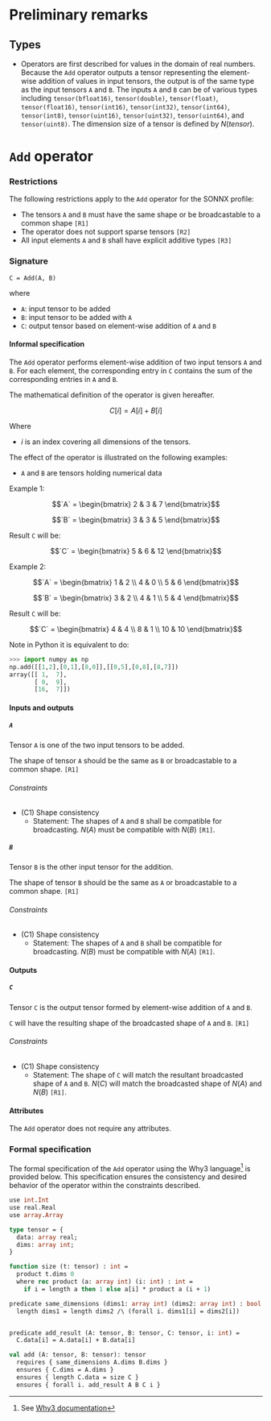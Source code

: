 # Preliminary remarks

## Types

- Operators are first described for values in the domain of real numbers. Because the `Add` operator outputs a tensor representing the element-wise addition of values in input tensors, the output is of the same type as the input tensors `A` and `B`. The inputs `A` and `B` can be of various types including `tensor(bfloat16)`, `tensor(double)`, `tensor(float)`, `tensor(float16)`, `tensor(int16)`, `tensor(int32)`, `tensor(int64)`, `tensor(int8)`, `tensor(uint16)`, `tensor(uint32)`, `tensor(uint64)`, and `tensor(uint8)`. The dimension size of a tensor is defined by $N(tensor)$.

# `Add` operator

### Restrictions

The following restrictions apply to the `Add` operator for the SONNX profile:
- The tensors `A` and `B` must have the same shape or be broadcastable to a common shape `[R1]`
- The operator does not support sparse tensors `[R2]`
- All input elements `A` and `B` shall have explicit additive types `[R3]`

### Signature

`C = Add(A, B)`

where
- `A`: input tensor to be added
- `B`: input tensor to be added with `A`
- `C`: output tensor based on element-wise addition of `A` and `B`

#### Informal specification

The `Add` operator performs element-wise addition of two input tensors `A` and `B`. For each element, the corresponding entry in `C` contains the sum of the corresponding entries in `A` and `B`.

The mathematical definition of the operator is given hereafter.

$$
C[i] = A[i] + B[i]
$$

Where
- $i$ is an index covering all dimensions of the tensors.

The effect of the operator is illustrated on the following examples:
- `A` and `B` are tensors holding numerical data

Example 1:
```math
`A` = \begin{bmatrix}  2 & 3 & 7 \end{bmatrix}
```
```math
`B` = \begin{bmatrix}  3 & 3 & 5 \end{bmatrix}
```
Result `C` will be:
```math
`C` = \begin{bmatrix} 5 & 6 & 12 \end{bmatrix}
```

Example 2:
```math
`A` = \begin{bmatrix} 1 & 2 \\ 4 & 0 \\ 5 & 6 \end{bmatrix}
```
```math
`B` = \begin{bmatrix} 3 & 2 \\ 4 & 1 \\ 5 & 4 \end{bmatrix}
```
Result `C` will be:
```math
`C` = \begin{bmatrix} 4 & 4 \\ 8 & 1 \\ 10 & 10 \end{bmatrix}
```

Note in Python it is equivalent to do:
```python
>>> import numpy as np
np.add([[1,2],[0,1],[8,0]],[[0,5],[0,8],[8,7]])
array([[ 1,  7],
       [ 0,  9],
       [16,  7]])
```

#### Inputs and outputs

##### `A`

Tensor `A` is one of the two input tensors to be added.

The shape of tensor `A` should be the same as `B` or broadcastable to a common shape. `[R1]`

###### Constraints

- (C1) Shape consistency
    - Statement: The shapes of `A` and `B` shall be compatible for broadcasting. $N(A)$ must be compatible with $N(B)$ `[R1]`.

##### `B`

Tensor `B` is the other input tensor for the addition.

The shape of tensor `B` should be the same as `A` or broadcastable to a common shape. `[R1]`

###### Constraints

- (C1) Shape consistency
    - Statement: The shapes of `A` and `B` shall be compatible for broadcasting. $N(B)$ must be compatible with $N(A)$ `[R1]`.

#### Outputs

##### `C`

Tensor `C` is the output tensor formed by element-wise addition of `A` and `B`.

`C` will have the resulting shape of the broadcasted shape of `A` and `B`. `[R1]`

###### Constraints

- (C1) Shape consistency
    - Statement: The shape of `C` will match the resultant broadcasted shape of `A` and `B`. $N(C)$ will match the broadcasted shape of $N(A)$ and $N(B)$ `[R1]`.

#### Attributes

The `Add` operator does not require any attributes.

### Formal specification

The formal specification of the `Add` operator using the Why3 language[^1] is provided below. This specification ensures the consistency and desired behavior of the operator within the constraints described.

```ocaml
use int.Int
use real.Real
use array.Array

type tensor = {
  data: array real;
  dims: array int;
}

function size (t: tensor) : int =
  product t.dims 0
  where rec product (a: array int) (i: int) : int =
    if i = length a then 1 else a[i] * product a (i + 1)

predicate same_dimensions (dims1: array int) (dims2: array int) : bool =
  length dims1 = length dims2 /\ (forall i. dims1[i] = dims2[i])


predicate add_result (A: tensor, B: tensor, C: tensor, i: int) =
  C.data[i] = A.data[i] + B.data[i]

val add (A: tensor, B: tensor): tensor
  requires { same_dimensions A.dims B.dims }
  ensures { C.dims = A.dims }
  ensures { length C.data = size C }
  ensures { forall i. add_result A B C i }
```

[^1]: See [Why3 documentation](https://www.why3.org/)
